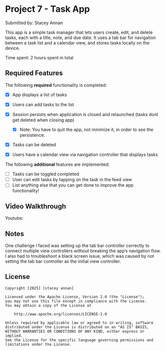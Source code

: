 # Project 7 - Task App

Submitted by: Stacey Annan

This app is a simple task manager that lets users create, edit, and delete tasks, each with a title, note, and due date. It uses a tab bar for navigation between a task list and a calendar view, and stores tasks locally on the device.

Time spent: 2 hours spent in total

## Required Features

The following **required** functionality is completed:

- [X] App displays a list of tasks
- [X] Users can add tasks to the list
- [X] Session persists when application is closed and relaunched (tasks dont get deleted when closing app) 
  - [X] Note: You have to quit the app, not minimize it, in order to see the persistence.
- [X] Tasks can be deleted
- [X] Users have a calendar view via navigation controller that displays tasks	


The following **additional** features are implemented:

- [ ] Tasks can be toggled completed
- [ ] User can edit tasks by tapping on the task in the feed view
- [ ] List anything else that you can get done to improve the app functionality!

## Video Walkthrough

Youtube: 

## Notes

One challenge I faced was setting up the tab bar controller correctly to connect multiple view controllers without breaking the app’s navigation flow. I also had to troubleshoot a black screen issue, which was caused by not setting the tab bar controller as the initial view controller.
## License

    Copyright [2025] [stacey annan]

    Licensed under the Apache License, Version 2.0 (the "License");
    you may not use this file except in compliance with the License.
    You may obtain a copy of the License at

        http://www.apache.org/licenses/LICENSE-2.0

    Unless required by applicable law or agreed to in writing, software
    distributed under the License is distributed on an "AS IS" BASIS,
    WITHOUT WARRANTIES OR CONDITIONS OF ANY KIND, either express or implied.
    See the License for the specific language governing permissions and
    limitations under the License.
